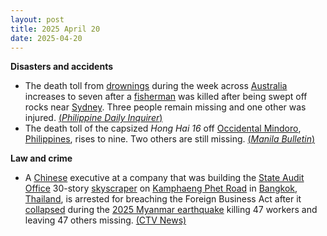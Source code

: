 ```yaml
---
layout: post
title: 2025 April 20
date: 2025-04-20
---
```



**Disasters and accidents**

* The death toll from [drownings](https://en.wikipedia.org/wiki/Drowning "Drowning") during the week across [Australia](https://en.wikipedia.org/wiki/Australia "Australia") increases to seven after a [fisherman](https://en.wikipedia.org/wiki/Fisherman "Fisherman") was killed after being swept off rocks near [Sydney](https://en.wikipedia.org/wiki/Sydney "Sydney"). Three people remain missing and one other was injured. [(*Philippine Daily Inquirer*)](https://globalnation.inquirer.net/273313/six-drowning-deaths-as-huge-waves-hit-australian-coast)
* The death toll of the capsized *Hong Hai 16* off [Occidental Mindoro](https://en.wikipedia.org/wiki/Occidental_Mindoro "Occidental Mindoro"), [Philippines](https://en.wikipedia.org/wiki/Philippines "Philippines"), rises to nine. Two others are still missing. [(*Manila Bulletin*)](https://mb.com.ph/2025/4/20/death-toll-from-capsized-sand-carrier-hits-7)

**Law and crime**

* A [Chinese](https://en.wikipedia.org/wiki/Chinese_people "Chinese people") executive at a company that was building the [State Audit Office](https://en.wikipedia.org/wiki/State_Audit_Office_%28Thailand%29 "State Audit Office (Thailand)") 30-story [skyscraper](https://en.wikipedia.org/wiki/Skyscraper "Skyscraper") on [Kamphaeng Phet Road](https://en.wikipedia.org/wiki/Kamphaeng_Phet_Road "Kamphaeng Phet Road") in [Bangkok](https://en.wikipedia.org/wiki/Bangkok "Bangkok"), [Thailand](https://en.wikipedia.org/wiki/Thailand "Thailand"), is arrested for breaching the Foreign Business Act after it [collapsed](https://en.wikipedia.org/wiki/2025_Bangkok_skyscraper_collapse "2025 Bangkok skyscraper collapse") during the [2025 Myanmar earthquake](https://en.wikipedia.org/wiki/2025_Myanmar_earthquake "2025 Myanmar earthquake") killing 47 workers and leaving 47 others missing. [(CTV News)](https://www.ctvnews.ca/world/article/chinese-executive-linked-to-bangkok-building-collapse-arrested/)
